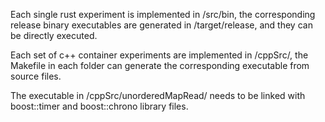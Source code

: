 Each single rust experiment is implemented in /src/bin, the corresponding release binary executables are generated in /target/release, and they can be directly executed.

Each set of c++ container experiments are implemented in /cppSrc/, the Makefile in each folder can generate the corresponding executable from source files. 

The executable in /cppSrc/unorderedMapRead/ needs to be linked with boost::timer and boost::chrono library files.
